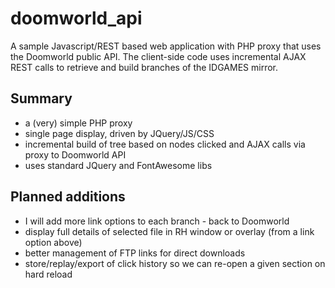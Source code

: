 # doomworld_api

A sample Javascript/REST based web application with PHP proxy that uses the Doomworld public API. The client-side code uses incremental AJAX REST calls to retrieve and build branches of the IDGAMES mirror.

## Summary
 - a (very) simple PHP proxy
 - single page display, driven by JQuery/JS/CSS
 - incremental build of tree based on nodes clicked and AJAX calls via proxy to Doomworld API
 - uses standard JQuery and FontAwesome libs
 
## Planned additions
  - I will add more link options to each branch - back to Doomworld
  - display full details of selected file in RH window or overlay (from a link option above)
  - better management of FTP links for direct downloads
  - store/replay/export of click history so we can re-open a given section on hard reload